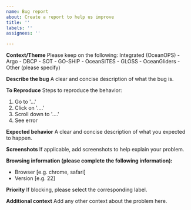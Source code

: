 ```yaml
---
name: Bug report
about: Create a report to help us improve
title: ''
labels: ''
assignees: ''

---
```


**Context/Theme**
Please keep on the following:
Integrated (OceanOPS) - Argo - DBCP - SOT - GO-SHIP - OceanSITES - GLOSS - OceanGliders - Other (please specify)

**Describe the bug**
A clear and concise description of what the bug is.

**To Reproduce**
Steps to reproduce the behavior:
1. Go to '...'
2. Click on '....'
3. Scroll down to '....'
4. See error

**Expected behavior**
A clear and concise description of what you expected to happen.

**Screenshots**
If applicable, add screenshots to help explain your problem.

**Browsing information (please complete the following information):**
 - Browser [e.g. chrome, safari]
 - Version [e.g. 22]

**Priority**
If blocking, please select the corresponding label.

**Additional context**
Add any other context about the problem here.
